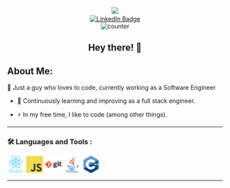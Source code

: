<div id="header" align="center">
  <img src="https://i.giphy.com/media/v1.Y2lkPTc5MGI3NjExZ3JnbGFzZmFianlhNjNvbnRrdWt0ajVvaDNsOTEzc3J3ODJ4N2IxdiZlcD12MV9pbnRlcm5hbF9naWZfYnlfaWQmY3Q9Zw/xT5LMLcvRrCS5Nf2Lu/giphy.gif" width="250"/>
  
<div id="badges">
  <a href="https://www.linkedin.com/in/marco-nadalin/" target="_blank">
    <img src="https://img.shields.io/badge/LinkedIn-blue?style=for-the-badge&logo=linkedin&logoColor=white" alt="LinkedIn Badge"/>
  </a>
</div>
  <img src="https://komarev.com/ghpvc/?username=marco-nadalin&style=flat-square&color=blue" alt="counter"/>
  
  ## Hey there! 👋
</div>

## About Me:
🥇 Just a guy who loves to code, currently working as a Software Engineer

- :seedling: Continuously learning and improving as a full stack engineer.

- :zap: In my free time, I like to code (among other things).

---

### :hammer_and_wrench: Languages and Tools :
<div>
  
  <img src="https://github.com/devicons/devicon/blob/master/icons/react/react-original-wordmark.svg" title="React" alt="React" width="40" height="40"/>
  <img src="https://github.com/devicons/devicon/blob/master/icons/javascript/javascript-original.svg" title="JavaScript" alt="JavaScript" width="40" height="40"/>
  <img src="https://github.com/devicons/devicon/blob/master/icons/git/git-original-wordmark.svg" title="Git" alt="Git" width="40" height="40"/>
  <img src="https://github.com/devicons/devicon/blob/master/icons/java/java-original.svg" title="Java" alt="Java" width="40" height="40"/>
  <img src="https://github.com/devicons/devicon/blob/master/icons/cplusplus/cplusplus-original.svg" title="Cpp" alt="Cpp" width="40" height="40"/>

</div>
  
---

<!--

### :fire: My Stats :
<div align="center">
  
[![GitHub Streak](https://github-readme-streak-stats.herokuapp.com?user=marconadalin&theme=dark)](https://git.io/streak-stats)

</div>

-->
